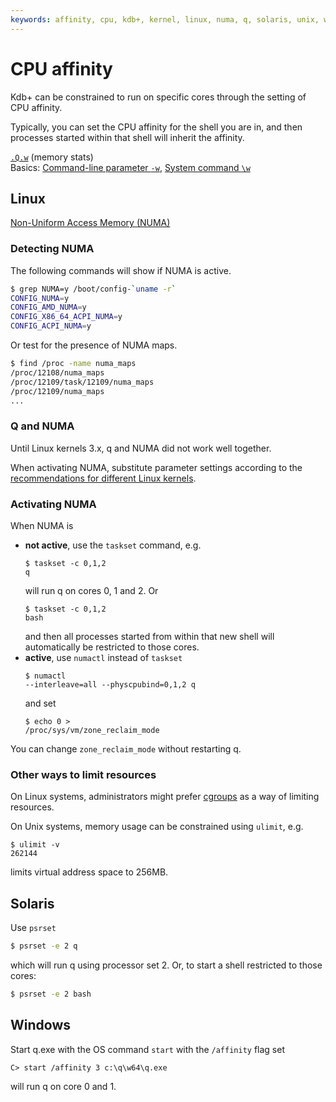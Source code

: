 ```yaml
---
keywords: affinity, cpu, kdb+, kernel, linux, numa, q, solaris, unix, windows, zone_reclaim_mode
---
```


# CPU affinity


Kdb+ can be constrained to run on specific cores through the setting of CPU affinity.

Typically, you can set the CPU affinity for the shell you are in, and then processes started within that shell will inherit the affinity.

<i class="far fa-hand-point-right"></i> 
[`.Q.w`](../ref/dotq.md#qw-memory-stats) (memory stats)  
Basics: [Command-line parameter `-w`](../basics/cmdline.md#-w-memory), 
[System command `\w`](../basics/syscmds.md#w-workspace)


## Linux

<i class="far fa-hand-point-right"></i> 
[Non-Uniform Access Memory (NUMA)](linux-production.md#non-uniform-access-memory-numa-hardware)


### Detecting NUMA

The following commands will show if NUMA is active.

```bash
$ grep NUMA=y /boot/config-`uname -r`
CONFIG_NUMA=y
CONFIG_AMD_NUMA=y
CONFIG_X86_64_ACPI_NUMA=y
CONFIG_ACPI_NUMA=y
```

Or test for the presence of NUMA maps.

```bash
$ find /proc -name numa_maps
/proc/12108/numa_maps
/proc/12109/task/12109/numa_maps
/proc/12109/numa_maps
...
```


### Q and NUMA

Until Linux kernels 3.x, q and NUMA did not work well together. 

When activating NUMA, substitute parameter settings according to the [recommendations for different Linux kernels](linux-production.md#non-uniform-access-memory-numa-hardware).


### Activating NUMA

When NUMA is 

-   **not active**, use the `taskset` command, e.g.<pre><code class="language-bash">$ taskset -c 0,1,2 q</code></pre>will run q on cores 0, 1 and 2. Or<pre><code class="language-bash">$ taskset -c 0,1,2 bash</code></pre>and then all processes started from within that new shell will automatically be restricted to those cores.
-   **active**, use `numactl` instead of `taskset`<pre><code class="language-bash">$ numactl --interleave=all --physcpubind=0,1,2 q</pre></code> and set<pre><code class="language-bash">$ echo 0 > /proc/sys/vm/zone_reclaim_mode</code></pre>

You can change `zone_reclaim_mode` without restarting q.


### Other ways to limit resources

On Linux systems, administrators might prefer [cgroups](https://en.wikipedia.org/wiki/Cgroups) as a way of limiting resources.

On Unix systems, memory usage can be constrained using `ulimit`, e.g.<pre><code class="language-bash">$ ulimit -v 262144</code></pre>limits virtual address space to 256MB.


## Solaris

Use `psrset`

```bash
$ psrset -e 2 q
```

which will run q using processor set 2. Or, to start a shell restricted to those cores:

```bash
$ psrset -e 2 bash
```


## Windows

Start q.exe with the OS command `start` with the `/affinity` flag set

```dos
C> start /affinity 3 c:\q\w64\q.exe 
```

will run q on core 0 and 1.

